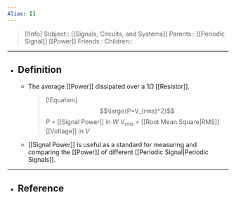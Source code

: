 ```yaml
---
Alias: []
---
```

> [!Info]
> Subject:: [[Signals, Circuits, and Systems]]
> Parents:: [[Periodic Signal]] [[Power]]
> Friends:: 
> Children:: 
---
- ## Definition
	- The average [[Power]] dissipated over a $1\Omega$ [[Resistor]].
	  > [!Equation]
	  > $$\large{P=V_{rms}^2}$$
	  > $P$ = [[Signal Power]] in $W$
	  > $V_{rms}$ = [[Root Mean Square|RMS]] [[Voltage]] in $V$
	- [[Signal Power]] is useful as a standard for measuring and comparing the [[Power]] of different [[Periodic Signal|Periodic Signals]].
---
- ## Reference